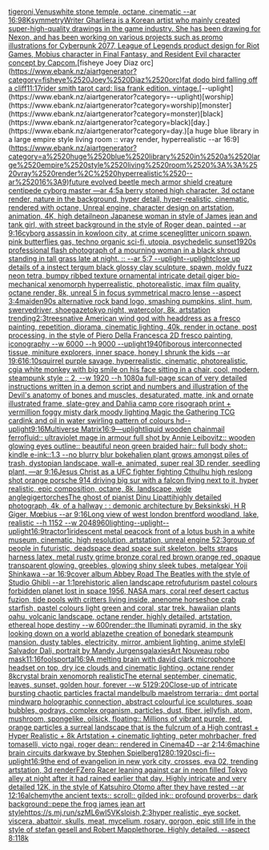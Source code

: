 [tiger](https://www.ebank.nz/aiartgenerator?category=tiger)[oni,Venus](https://www.ebank.nz/aiartgenerator?category=oni%2CVenus)[white stone temple, octane, cinematic --ar 16:9](https://www.ebank.nz/aiartgenerator?category=white%2520stone%2520temple%2C%2520octane%2C%2520cinematic%2520--ar%252016%3A9)[8K](https://www.ebank.nz/aiartgenerator?category=8K)[symmetry](https://www.ebank.nz/aiartgenerator?category=symmetry)[Writer Gharliera is a Korean artist who mainly created super-high-quality drawings in the game industry. She has been drawing for Nexon, and has been working on various projects such as promo illustrations for Cyberpunk 2077, League of Legends product design for Riot Games, Mobius character in Final Fantasy, and Resident Evil character concept by Capcom.](https://www.ebank.nz/aiartgenerator?category=Writer%2520Gharliera%2520is%2520a%2520Korean%2520artist%2520who%2520mainly%2520created%2520super-high-quality%2520drawings%2520in%2520the%2520game%2520industry.%2520She%2520has%2520been%2520drawing%2520for%2520Nexon%2C%2520and%2520has%2520been%2520working%2520on%2520various%2520projects%2520such%2520as%2520promo%2520illustrations%2520for%2520Cyberpunk%25202077%2C%2520League%2520of%2520Legends%2520product%2520design%2520for%2520Riot%2520Games%2C%2520Mobius%2520character%2520in%2520Final%2520Fantasy%2C%2520and%2520Resident%2520Evil%2520character%2520concept%2520by%2520Capcom.)[fisheye Joey Diaz orc](https://www.ebank.nz/aiartgenerator?category=fisheye%2520Joey%2520Diaz%2520orc)[fat dodo bird falling off a cliff](https://www.ebank.nz/aiartgenerator?category=fat%2520dodo%2520bird%2520falling%2520off%2520a%2520cliff)[11:17](https://www.ebank.nz/aiartgenerator?category=11%3A17)[rider smith tarot card: lisa frank edition. vintage.](https://www.ebank.nz/aiartgenerator?category=rider%2520smith%2520tarot%2520card%3A%2520lisa%2520frank%2520edition.%2520vintage.)[--uplight](https://www.ebank.nz/aiartgenerator?category=--uplight)[worship](https://www.ebank.nz/aiartgenerator?category=worship)[monster](https://www.ebank.nz/aiartgenerator?category=monster)[black](https://www.ebank.nz/aiartgenerator?category=black)[day.](https://www.ebank.nz/aiartgenerator?category=day.)[a huge blue library in a large empire style living room :: vray render, hyperrealistic --ar 16:9](https://www.ebank.nz/aiartgenerator?category=a%2520huge%2520blue%2520library%2520in%2520a%2520large%2520empire%2520style%2520living%2520room%2520%3A%3A%2520vray%2520render%2C%2520hyperrealistic%2520--ar%252016%3A9)[future evolved beetle mech armor shield creature centipede cyborg master —ar 4:5](https://www.ebank.nz/aiartgenerator?category=future%2520evolved%2520beetle%2520mech%2520armor%2520shield%2520creature%2520centipede%2520cyborg%2520master%2520%E2%80%94ar%25204%3A5)[a berry stoned high character, 3d octane render, nature in the background, hyper detail, hyper-realistic, cinematic, rendered with octane, Unreal engine, character design on artstation, animation, 4K, high detail](https://www.ebank.nz/aiartgenerator?category=a%2520berry%2520stoned%2520high%2520character%2C%25203d%2520octane%2520render%2C%2520nature%2520in%2520the%2520background%2C%2520hyper%2520detail%2C%2520hyper-realistic%2C%2520cinematic%2C%2520rendered%2520with%2520octane%2C%2520Unreal%2520engine%2C%2520character%2520design%2520on%2520artstation%2C%2520animation%2C%25204K%2C%2520high%2520detail)[neon Japanese woman in style of James jean and tank girl, with street background in the style of Roger dean, painted --ar 9:16](https://www.ebank.nz/aiartgenerator?category=neon%2520Japanese%2520woman%2520in%2520style%2520of%2520James%2520jean%2520and%2520tank%2520girl%2C%2520with%2520street%2520background%2520in%2520the%2520style%2520of%2520Roger%2520dean%2C%2520painted%2520--ar%25209%3A16)[cyborg assassin in kowloon city, at crime scene](https://www.ebank.nz/aiartgenerator?category=cyborg%2520assassin%2520in%2520kowloon%2520city%2C%2520at%2520crime%2520scene)[glitter unicorn spawn, pink butterflies gas, techno organic sci-fi, utopia, psychedelic sunset](https://www.ebank.nz/aiartgenerator?category=glitter%2520unicorn%2520spawn%2C%2520pink%2520butterflies%2520gas%2C%2520techno%2520organic%2520sci-fi%2C%2520utopia%2C%2520psychedelic%2520sunset)[1920s professional flash photograph of a mourning woman in a black shroud standing in tall grass late at night. :: --ar 5:7 --uplight](https://www.ebank.nz/aiartgenerator?category=1920s%2520professional%2520flash%2520photograph%2520of%2520a%2520mourning%2520woman%2520in%2520a%2520black%2520shroud%2520standing%2520in%2520tall%2520grass%2520late%2520at%2520night.%2520%3A%3A%2520--ar%25205%3A7%2520--uplight)[--uplight](https://www.ebank.nz/aiartgenerator?category=--uplight)[close up details of a instect tergum black glossy clay sculpture, spawn, moldy fuzz neon tetra, bumpy ribbed texture ornamental intricate detail giger bio-mechanical xenomorph hyperrealistic, photorealistic, imax film quality, octane render, 8k, unreal 5 in focus symmetrical macro lense --aspect 3:4](https://www.ebank.nz/aiartgenerator?category=close%2520up%2520details%2520of%2520a%2520instect%2520tergum%2520black%2520glossy%2520clay%2520sculpture%2C%2520spawn%2C%2520moldy%2520fuzz%2520neon%2520tetra%2C%2520bumpy%2520ribbed%2520texture%2520ornamental%2520intricate%2520detail%2520giger%2520bio-mechanical%2520xenomorph%2520hyperrealistic%2C%2520photorealistic%2C%2520imax%2520film%2520quality%2C%2520octane%2520render%2C%25208k%2C%2520unreal%25205%2520in%2520focus%2520symmetrical%2520macro%2520lense%2520--aspect%25203%3A4)[maiden](https://www.ebank.nz/aiartgenerator?category=maiden)[90s alternative rock band logo, smashing pumpkins, slint, hum, swervedriver, shoegaze](https://www.ebank.nz/aiartgenerator?category=90s%2520alternative%2520rock%2520band%2520logo%2C%2520smashing%2520pumpkins%2C%2520slint%2C%2520hum%2C%2520swervedriver%2C%2520shoegaze)[tokyo night, watercolor, 8k, artstation trending](https://www.ebank.nz/aiartgenerator?category=tokyo%2520night%2C%2520watercolor%2C%25208k%2C%2520artstation%2520trending)[](https://www.ebank.nz/aiartgenerator?category=)[2:3](https://www.ebank.nz/aiartgenerator?category=2%3A3)[trees](https://www.ebank.nz/aiartgenerator?category=trees)[native American wind god with headdress as a fresco painting, repetition, diorama, cinematic lighting, 40k, render in octane, post processing, in the style of Piero Della Francesca 2D fresco painting, iconography --w 6000 --h 9000 --uplight](https://www.ebank.nz/aiartgenerator?category=native%2520American%2520wind%2520god%2520with%2520headdress%2520as%2520a%2520fresco%2520painting%2C%2520repetition%2C%2520diorama%2C%2520cinematic%2520lighting%2C%252040k%2C%2520render%2520in%2520octane%2C%2520post%2520processing%2C%2520in%2520the%2520style%2520of%2520Piero%2520Della%2520Francesca%25202D%2520fresco%2520painting%2C%2520iconography%2520--w%25206000%2520--h%25209000%2520--uplight)[1940](https://www.ebank.nz/aiartgenerator?category=1940)[fiborous interconnected tissue, miniture explorers, inner space, honey I shrunk the kids --ar 19:6](https://www.ebank.nz/aiartgenerator?category=fiborous%2520interconnected%2520tissue%2C%2520miniture%2520explorers%2C%2520inner%2520space%2C%2520honey%2520I%2520shrunk%2520the%2520kids%2520--ar%252019%3A6)[](https://www.ebank.nz/aiartgenerator?category=)[16:10](https://www.ebank.nz/aiartgenerator?category=16%3A10)[squirrel purple savage, hyperrealistic, cinematic, photorealistic, cgi](https://www.ebank.nz/aiartgenerator?category=squirrel%2520purple%2520savage%2C%2520hyperrealistic%2C%2520cinematic%2C%2520photorealistic%2C%2520cgi)[a white monkey with big smile on his face sitting in a chair, cool, modern, steampunk style :: 2, --w 1920 --h 1080](https://www.ebank.nz/aiartgenerator?category=a%2520white%2520monkey%2520with%2520big%2520smile%2520on%2520his%2520face%2520sitting%2520in%2520a%2520chair%2C%2520cool%2C%2520modern%2C%2520steampunk%2520style%2520%3A%3A%25202%2C%2520--w%25201920%2520--h%25201080)[a full-page scan of very detailed instructions written in a demon script and numbers and illustration of the Devil's anatomy of bones and muscles, desaturated, matte, ink and ornate illustrated frame, slate-grey and Dahlia camp core risograph print + vermillion foggy misty dark moody lighting Magic the Gathering TCG card](https://www.ebank.nz/aiartgenerator?category=a%2520full-page%2520scan%2520of%2520very%2520detailed%2520instructions%2520written%2520in%2520a%2520demon%2520script%2520and%2520numbers%2520and%2520illustration%2520of%2520the%2520Devil%27s%2520anatomy%2520of%2520bones%2520and%2520muscles%2C%2520desaturated%2C%2520matte%2C%2520ink%2520and%2520ornate%2520illustrated%2520frame%2C%2520slate-grey%2520and%2520Dahlia%2520camp%2520core%2520risograph%2520print%2520%2B%2520vermillion%2520foggy%2520misty%2520dark%2520moody%2520lighting%2520Magic%2520the%2520Gathering%2520TCG%2520card)[ink and oil in water swirling pattern of colours hd](https://www.ebank.nz/aiartgenerator?category=ink%2520and%2520oil%2520in%2520water%2520swirling%2520pattern%2520of%2520colours%2520hd)[--uplight](https://www.ebank.nz/aiartgenerator?category=--uplight)[9:16](https://www.ebank.nz/aiartgenerator?category=9%3A16)[Multiverse Matrix](https://www.ebank.nz/aiartgenerator?category=Multiverse%2520Matrix)[16:9](https://www.ebank.nz/aiartgenerator?category=16%3A9)[—uplight](https://www.ebank.nz/aiartgenerator?category=%E2%80%94uplight)[liquid wooden chainmail ferrofluid:: ultraviolet mage in armour full shot by Annie Leibovitz:: wooden glowing eyes outline:: beautiful neon green braided hair:: full body shot:: kindle e-ink::1.3 --no blurry blur bokeh](https://www.ebank.nz/aiartgenerator?category=liquid%2520wooden%2520chainmail%2520ferrofluid%3A%3A%2520ultraviolet%2520mage%2520in%2520armour%2520full%2520shot%2520by%2520Annie%2520Leibovitz%3A%3A%2520wooden%2520glowing%2520eyes%2520outline%3A%3A%2520beautiful%2520neon%2520green%2520braided%2520hair%3A%3A%2520full%2520body%2520shot%3A%3A%2520kindle%2520e-ink%3A%3A1.3%2520--no%2520blurry%2520blur%2520bokeh)[alien plant grows amongst piles of trash, dystopian landscape, wall-e, animated, super real 3D render, seedling plant, —ar 9:16](https://www.ebank.nz/aiartgenerator?category=alien%2520plant%2520grows%2520amongst%2520piles%2520of%2520trash%2C%2520dystopian%2520landscape%2C%2520wall-e%2C%2520animated%2C%2520super%2520real%25203D%2520render%2C%2520seedling%2520plant%2C%2520%E2%80%94ar%25209%3A16)[Jesus Christ as a UFC fighter fighting Cthulhu high res](https://www.ebank.nz/aiartgenerator?category=Jesus%2520Christ%2520as%2520a%2520UFC%2520fighter%2520fighting%2520Cthulhu%2520high%2520res)[long shot orange porsche 914 driving big sur with a falcon flying next to it, hyper realistic, epic composition, octane, 8k, landscape, wide angle](https://www.ebank.nz/aiartgenerator?category=long%2520shot%2520orange%2520porsche%2520914%2520driving%2520big%2520sur%2520with%2520a%2520falcon%2520flying%2520next%2520to%2520it%2C%2520hyper%2520realistic%2C%2520epic%2520composition%2C%2520octane%2C%25208k%2C%2520landscape%2C%2520wide%2520angle)[giger](https://www.ebank.nz/aiartgenerator?category=giger)[torches](https://www.ebank.nz/aiartgenerator?category=torches)[The ghost of pianist Dinu Lipatti](https://www.ebank.nz/aiartgenerator?category=The%2520ghost%2520of%2520pianist%2520Dinu%2520Lipatti)[highly detailed photograph, 4k, of a hallway : : demonic architecture by Beksinkski, H R Giger, Mœbius --ar 9:16](https://www.ebank.nz/aiartgenerator?category=highly%2520detailed%2520photograph%2C%25204k%2C%2520of%2520a%2520hallway%2520%3A%2520%3A%2520demonic%2520architecture%2520by%2520Beksinkski%2C%2520H%2520R%2520Giger%2C%2520M%C5%93bius%2520--ar%25209%3A16)[Long view of west london brentford woodland, lake, realistic  --h 1152 --w 2048](https://www.ebank.nz/aiartgenerator?category=Long%2520view%2520of%2520west%2520london%2520brentford%2520woodland%2C%2520lake%2C%2520realistic%2520%2520--h%25201152%2520--w%25202048)[960](https://www.ebank.nz/aiartgenerator?category=960)[lighting](https://www.ebank.nz/aiartgenerator?category=lighting)[--uplight](https://www.ebank.nz/aiartgenerator?category=--uplight)[--uplight](https://www.ebank.nz/aiartgenerator?category=--uplight)[16:9](https://www.ebank.nz/aiartgenerator?category=16%3A9)[tractor](https://www.ebank.nz/aiartgenerator?category=tractor)[1](https://www.ebank.nz/aiartgenerator?category=1)[iridescent metal peacock front of a lotus bush in a white museum, cinematic, high resolution, artstation, unreal engine 5](https://www.ebank.nz/aiartgenerator?category=iridescent%2520metal%2520peacock%2520front%2520of%2520a%2520lotus%2520bush%2520in%2520a%2520white%2520museum%2C%2520cinematic%2C%2520high%2520resolution%2C%2520artstation%2C%2520unreal%2520engine%25205)[2:3](https://www.ebank.nz/aiartgenerator?category=2%3A3)[group of people in futuristic, deadspace dead space suit skeleton, belts straps harness latex, metal rusty grime bronze coral red brown orange red, opaque transparent glowing, greebles, glowing shiny sleek tubes, metalgear Yoji Shinkawa --ar 16:9](https://www.ebank.nz/aiartgenerator?category=group%2520of%2520people%2520in%2520futuristic%2C%2520deadspace%2520dead%2520space%2520suit%2520skeleton%2C%2520belts%2520straps%2520harness%2520latex%2C%2520metal%2520rusty%2520grime%2520bronze%2520coral%2520red%2520brown%2520orange%2520red%2C%2520opaque%2520transparent%2520glowing%2C%2520greebles%2C%2520glowing%2520shiny%2520sleek%2520tubes%2C%2520metalgear%2520Yoji%2520Shinkawa%2520--ar%252016%3A9)[cover album Abbey Road The Beatles with the style of Studio Ghibli --ar 1:1](https://www.ebank.nz/aiartgenerator?category=cover%2520album%2520Abbey%2520Road%2520The%2520Beatles%2520with%2520the%2520style%2520of%2520Studio%2520Ghibli%2520--ar%25201%3A1)[prehistoric alien landscape retrofuturism pastel colours forbidden planet lost in space 1956, NASA mars, coral reef desert cactus fuzion, tide pools with critters living inside, anenome horseshoe crab starfish, pastel colours light green and coral, star trek, hawaiian plants oahu, volcanic landscape, octane render, highly detailed, artstation, ethereal hope destiny --w 600](https://www.ebank.nz/aiartgenerator?category=prehistoric%2520alien%2520landscape%2520retrofuturism%2520pastel%2520colours%2520forbidden%2520planet%2520lost%2520in%2520space%25201956%2C%2520NASA%2520mars%2C%2520coral%2520reef%2520desert%2520cactus%2520fuzion%2C%2520tide%2520pools%2520with%2520critters%2520living%2520inside%2C%2520anenome%2520horseshoe%2520crab%2520starfish%2C%2520pastel%2520colours%2520light%2520green%2520and%2520coral%2C%2520star%2520trek%2C%2520hawaiian%2520plants%2520oahu%2C%2520volcanic%2520landscape%2C%2520octane%2520render%2C%2520highly%2520detailed%2C%2520artstation%2C%2520ethereal%2520hope%2520destiny%2520--w%2520600)[render::](https://www.ebank.nz/aiartgenerator?category=render%3A%3A)[the Illuminati pyramid, in the sky looking down on a world ablaze](https://www.ebank.nz/aiartgenerator?category=the%2520Illuminati%2520pyramid%2C%2520in%2520the%2520sky%2520looking%2520down%2520on%2520a%2520world%2520ablaze)[the creation of bone](https://www.ebank.nz/aiartgenerator?category=the%2520creation%2520of%2520bone)[dark steampunk mansion. dusty tables, electricity, mirror, ambient lighting, anime style](https://www.ebank.nz/aiartgenerator?category=dark%2520steampunk%2520mansion.%2520dusty%2520tables%2C%2520electricity%2C%2520mirror%2C%2520ambient%2520lighting%2C%2520anime%2520style)[El Salvador Dali, portrait by Mandy Jurgens](https://www.ebank.nz/aiartgenerator?category=El%2520Salvador%2520Dali%2C%2520portrait%2520by%2520Mandy%2520Jurgens)[galaxies](https://www.ebank.nz/aiartgenerator?category=galaxies)[Art Nouveau robo mask](https://www.ebank.nz/aiartgenerator?category=Art%2520Nouveau%2520robo%2520mask)[11:16](https://www.ebank.nz/aiartgenerator?category=11%3A16)[fools](https://www.ebank.nz/aiartgenerator?category=fools)[portal](https://www.ebank.nz/aiartgenerator?category=portal)[16:9](https://www.ebank.nz/aiartgenerator?category=16%3A9)[A melting brain with david clark microphone headset on top, dry ice clouds and cinematic lighting, octane render 8k](https://www.ebank.nz/aiartgenerator?category=A%2520melting%2520brain%2520with%2520david%2520clark%2520microphone%2520headset%2520on%2520top%2C%2520dry%2520ice%2520clouds%2520and%2520cinematic%2520lighting%2C%2520octane%2520render%25208k)[crystal brain xenomorph realistic](https://www.ebank.nz/aiartgenerator?category=crystal%2520brain%2520xenomorph%2520realistic)[The eternal september, cinematic, leaves, sunset, golden hour, forever --w 512](https://www.ebank.nz/aiartgenerator?category=The%2520eternal%2520september%2C%2520cinematic%2C%2520leaves%2C%2520sunset%2C%2520golden%2520hour%2C%2520forever%2520--w%2520512)[9:20](https://www.ebank.nz/aiartgenerator?category=9%3A20)[Close-up of intricate bursting chaotic particles fractal mandelbulb maelstrom terraria:: dmt portal mindwarp holographic connection, abstract colourful ice sculptures, soap bubbles, godrays, complex organism, particles, dust, fiber, jellyfish, atom, mushroom, spongelike, oilsick, floating:: Millions of vibrant purple, red, orange particles a surreal landscape that is the fulcrum of a High contrast + Hyper Realistic + 8k Artstation + cinematic lighting, peter mohrbacher, fred tomaselli, victo ngai, roger dean:: rendered in Cinema4D --ar 2:1](https://www.ebank.nz/aiartgenerator?category=Close-up%2520of%2520intricate%2520bursting%2520chaotic%2520particles%2520fractal%2520mandelbulb%2520maelstrom%2520terraria%3A%3A%2520dmt%2520portal%2520mindwarp%2520holographic%2520connection%2C%2520abstract%2520colourful%2520ice%2520sculptures%2C%2520soap%2520bubbles%2C%2520godrays%2C%2520complex%2520organism%2C%2520particles%2C%2520dust%2C%2520fiber%2C%2520jellyfish%2C%2520atom%2C%2520mushroom%2C%2520spongelike%2C%2520oilsick%2C%2520floating%3A%3A%2520Millions%2520of%2520vibrant%2520purple%2C%2520red%2C%2520orange%2520particles%2520a%2520surreal%2520landscape%2520that%2520is%2520the%2520fulcrum%2520of%2520a%2520High%2520contrast%2520%2B%2520Hyper%2520Realistic%2520%2B%25208k%2520Artstation%2520%2B%2520cinematic%2520lighting%2C%2520peter%2520mohrbacher%2C%2520fred%2520tomaselli%2C%2520victo%2520ngai%2C%2520roger%2520dean%3A%3A%2520rendered%2520in%2520Cinema4D%2520--ar%25202%3A1)[4:6](https://www.ebank.nz/aiartgenerator?category=4%3A6)[machine brain circuits darkwave by Stephen Spielberg](https://www.ebank.nz/aiartgenerator?category=machine%2520brain%2520circuits%2520darkwave%2520by%2520Stephen%2520Spielberg)[1280:1920](https://www.ebank.nz/aiartgenerator?category=1280%3A1920)[sci-fi](https://www.ebank.nz/aiartgenerator?category=sci-fi)[](https://www.ebank.nz/aiartgenerator?category=)[--uplight](https://www.ebank.nz/aiartgenerator?category=--uplight)[16:9](https://www.ebank.nz/aiartgenerator?category=16%3A9)[the end of evangelion in new york city, crosses,  eva 02, trending artstation, 3d render](https://www.ebank.nz/aiartgenerator?category=the%2520end%2520of%2520evangelion%2520in%2520new%2520york%2520city%2C%2520crosses%2C%2520%2520eva%252002%2C%2520trending%2520artstation%2C%25203d%2520render)[FZero Racer leaning against car in neon filled Tokyo alley at night after it had rained earlier that day. Highly intricate and very detailed 12K, in the style of Katsuhiro Otomo after they have rested --ar 12:16](https://www.ebank.nz/aiartgenerator?category=FZero%2520Racer%2520leaning%2520against%2520car%2520in%2520neon%2520filled%2520Tokyo%2520alley%2520at%2520night%2520after%2520it%2520had%2520rained%2520earlier%2520that%2520day.%2520Highly%2520intricate%2520and%2520very%2520detailed%252012K%2C%2520in%2520the%2520style%2520of%2520Katsuhiro%2520Otomo%2520after%2520they%2520have%2520rested%2520--ar%252012%3A16)[alchemy](https://www.ebank.nz/aiartgenerator?category=alchemy)[the ancient texts:: scroll:: gilded ink:: profound proverbs:: dark background::](https://www.ebank.nz/aiartgenerator?category=the%2520ancient%2520texts%3A%3A%2520scroll%3A%3A%2520gilded%2520ink%3A%3A%2520profound%2520proverbs%3A%3A%2520dark%2520background%3A%3A)[pepe the frog james jean art style](https://www.ebank.nz/aiartgenerator?category=pepe%2520the%2520frog%2520james%2520jean%2520art%2520style)[](https://www.ebank.nz/aiartgenerator?category=)[<https://s.mj.run/szML6wI5VKs>](https://www.ebank.nz/aiartgenerator?category=%3Chttps%3A//s.mj.run/szML6wI5VKs%3E)[loish,](https://www.ebank.nz/aiartgenerator?category=loish%2C)[2:3](https://www.ebank.nz/aiartgenerator?category=2%3A3)[](https://www.ebank.nz/aiartgenerator?category=)[hyper realistic, eye socket, viscera, abattoir, skulls, meat, mycelium, rosary, gorgon, epic still life in the style of stefan gesell and Robert Mapplethorpe. Highly detailed.  --aspect 8:11](https://www.ebank.nz/aiartgenerator?category=hyper%2520realistic%2C%2520eye%2520socket%2C%2520viscera%2C%2520abattoir%2C%2520skulls%2C%2520meat%2C%2520mycelium%2C%2520rosary%2C%2520gorgon%2C%2520epic%2520still%2520life%2520in%2520the%2520style%2520of%2520stefan%2520gesell%2520and%2520Robert%2520Mapplethorpe.%2520Highly%2520detailed.%2520%2520--aspect%25208%3A11)[8k](https://www.ebank.nz/aiartgenerator?category=8k)